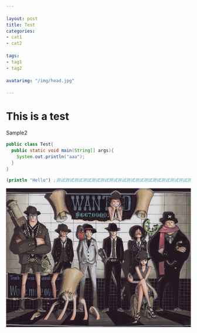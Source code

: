 ```yaml
---

layout: post
title: Test
categories:
- cat1
- cat2

tags:
- tag1
- tag2

avatarimg: "/img/head.jpg"

---
```



# This is a test

Sample2

```java
public class Test{
  public static void main(String[] args){
    System.out.println("aaa");
  }
}
```

```clojure
(println "Hello") ;测试测试测试测试测试测试测试测试测试测试测试测试测试测试测试测试测试测试测试测试测试测试测试测试测试
```


![](/img/op.jpg)
